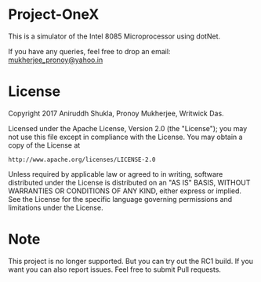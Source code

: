 # Project-OneX

This is a simulator of the Intel 8085 Microprocessor using dotNet. 

If you have any queries, feel free to drop an email: mukherjee_pronoy@yahoo.in

# License

Copyright 2017 Aniruddh Shukla, Pronoy Mukherjee, Writwick Das. 

Licensed under the Apache License, Version 2.0 (the "License");
you may not use this file except in compliance with the License.
You may obtain a copy of the License at

    http://www.apache.org/licenses/LICENSE-2.0

Unless required by applicable law or agreed to in writing, software
distributed under the License is distributed on an "AS IS" BASIS,
WITHOUT WARRANTIES OR CONDITIONS OF ANY KIND, either express or implied.
See the License for the specific language governing permissions and
limitations under the License.

# Note
This project is no longer supported. But you can try out the RC1 build. 
If you want you can also report issues. Feel free to submit Pull requests. 
